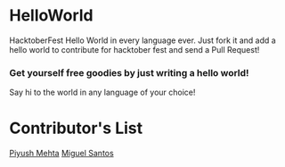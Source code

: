 # HelloWorld
HacktoberFest Hello World in every language ever.
Just fork it and add a hello world to contribute for hacktober fest and send a Pull Request!

### Get yourself free goodies by just writing a hello world!
Say hi to the world in any language of your choice!

# Contributor's List
[Piyush Mehta](https://github.com/piyush97)
[Miguel Santos](https://github.com/Cotemero)
